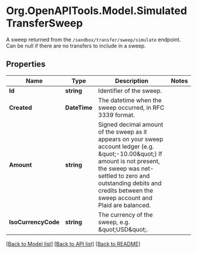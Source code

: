 # Org.OpenAPITools.Model.SimulatedTransferSweep
A sweep returned from the `/sandbox/transfer/sweep/simulate` endpoint. Can be null if there are no transfers to include in a sweep.

## Properties

Name | Type | Description | Notes
------------ | ------------- | ------------- | -------------
**Id** | **string** | Identifier of the sweep. | 
**Created** | **DateTime** | The datetime when the sweep occurred, in RFC 3339 format. | 
**Amount** | **string** | Signed decimal amount of the sweep as it appears on your sweep account ledger (e.g. \&quot;-10.00\&quot;)  If amount is not present, the sweep was net-settled to zero and outstanding debits and credits between the sweep account and Plaid are balanced. | 
**IsoCurrencyCode** | **string** | The currency of the sweep, e.g. \&quot;USD\&quot;. | 

[[Back to Model list]](../README.md#documentation-for-models) [[Back to API list]](../README.md#documentation-for-api-endpoints) [[Back to README]](../README.md)


